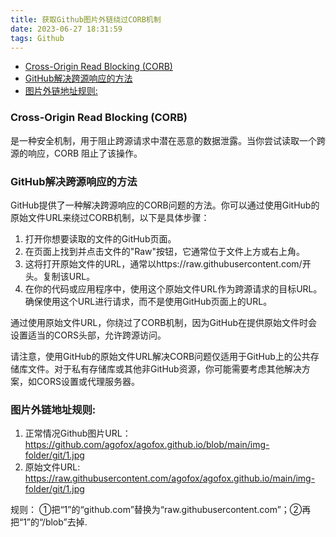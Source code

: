 ```yaml
---
title: 获取Github图片外链绕过CORB机制
date: 2023-06-27 18:31:59
tags: Github
---
```


- [Cross-Origin Read Blocking (CORB)](#cross-origin-read-blocking-corb)
- [GitHub解决跨源响应的方法](#github解决跨源响应的方法)
- [图片外链地址规则:](#图片外链地址规则)

### Cross-Origin Read Blocking (CORB)
是一种安全机制，用于阻止跨源请求中潜在恶意的数据泄露。当你尝试读取一个跨源的响应，CORB 阻止了该操作。

### GitHub解决跨源响应的方法
GitHub提供了一种解决跨源响应的CORB问题的方法。你可以通过使用GitHub的原始文件URL来绕过CORB机制，以下是具体步骤：

1.  打开你想要读取的文件的GitHub页面。
2.  在页面上找到并点击文件的"Raw"按钮，它通常位于文件上方或右上角。
3.  这将打开原始文件的URL，通常以https://raw.githubusercontent.com/开头。复制该URL。
4. 在你的代码或应用程序中，使用这个原始文件URL作为跨源请求的目标URL。确保使用这个URL进行请求，而不是使用GitHub页面上的URL。

 通过使用原始文件URL，你绕过了CORB机制，因为GitHub在提供原始文件时会设置适当的CORS头部，允许跨源访问。

请注意，使用GitHub的原始文件URL解决CORB问题仅适用于GitHub上的公共存储库文件。对于私有存储库或其他非GitHub资源，你可能需要考虑其他解决方案，如CORS设置或代理服务器。

### 图片外链地址规则:
1.  正常情况Github图片URL：
  https://github.com/agofox/agofox.github.io/blob/main/img-folder/git/1.jpg
2.  原始文件URL:
  https://raw.githubusercontent.com/agofox/agofox.github.io/main/img-folder/git/1.jpg

  规则：
  ①把“1”的“github.com”替换为“raw.githubusercontent.com”；②再把“1”的“/blob”去掉.